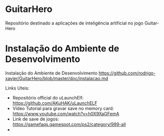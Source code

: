 # GuitarHero
Repositório destinado a aplicações de inteligência artificial no jogo Guitar-Hero

Instalação do Ambiente de Desenvolvimento
=========================================
   Instalação do Ambiente de Desenvolvimento https://github.com/rodrigo-xavier/GuitarHero/blob/master/doc/instalacao.md
   



Links Uteis:
   * Repositório official do uLaunchElf: https://github.com/AKuHAK/uLaunchELF
   * Vídeo Tutorial para gravar save no memory card: https://www.youtube.com/watch?v=h0X9XaGFemA
   * Link de save de jogos: https://gamefaqs.gamespot.com/ps2/category/999-all
   * 
